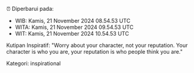 ⏰ Diperbarui pada:
- WIB: Kamis, 21 November 2024 08.54.53 UTC
- WITA: Kamis, 21 November 2024 09.54.53 UTC
- WIT: Kamis, 21 November 2024 10.54.53 UTC

Kutipan Inspiratif:
"Worry about your character, not your reputation. Your character is who you are, your reputation is who people think you are."


Kategori: inspirational

